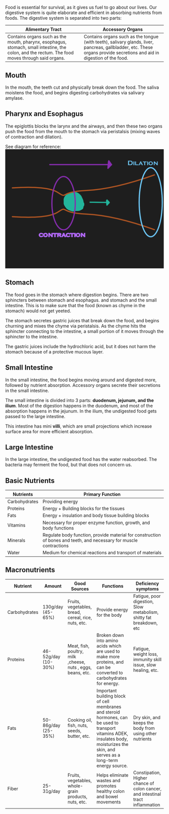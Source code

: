 Food is essential for survival, as it gives us fuel to go about our lives. Our digestive system is quite elaborate and efficient in absorbing nutrients from foods. The digestive system is separated into two parts:

| Alimentary Tract | Accessory Organs |
|---| --- |
| Contains organs such as the mouth, pharynx, esophagus, stomach, small intestine, the colon, and the rectum. The food moves through said organs. | Contains organs such as the tongue (with teeth), salivary glands, liver, pancreas, gallbladder, etc. These organs provide secretions and aid in digestion of the food.


## Mouth

In the mouth, the teeth cut and physically break down the food. The saliva moistens the 
food, and begins digesting carbohydrates via salivary amylase.


## Pharynx and Esophagus

The epiglottis blocks the larynx and the airways, and then these two organs push the food from the mouth to the stomach via peristalsis (mixing waves of contraction and dilation).

See diagram for reference:
![](../Images/peristalisis.png)


## Stomach

The food goes in the stomach where digestion begins. There are two sphincters between stomach and esophagus. and stomach and the small intestine. This is to make sure that the food (known as chyme in the stomach) would not get yeeted.

The stomach secretes gastric juices that break down the food, and begins churning and mixes the chyme via peristalsis. As the chyme hits the sphincter connecting to the intestine, a small portion of it moves through the sphincter to the intestine.

The gastric juices include the hydrochloric acid, but it does not harm the stomach because of a protective mucous layer.


## Small Intestine

In the small intestine, the food begins moving around and digested more, followed by nutrient absorption. Accessory organs secrete their secretions in the small intestine.

The small intestine is divided into 3 parts: **duodenum, jejunum, and the ilium**.  Most of the digestion happens in the duodenum, and most of the absorption happens in the jejunum. In the ilium, the undigested food gets passed to the large intestine.

This intestine has mini **villi**, which are small projections which increase surface area for more efficient absorption.

## Large Intestine

In the large intestine, the undigested food has the water reabsorbed. The bacteria may ferment the food, but that does not concern us.


## Basic Nutrients

| Nutrients | Primary Function |
| --- | --- |
| Carbohydrates | Providing energy |
| Proteins | Energy + Building blocks for the tissues |
| Fats | Energy + insulation and body tissue building blocks
| Vitamins | Necessary for proper enzyme function, growth, and body functions |
| Minerals | Regulate body function, provide material for construction of bones and teeth, and necessary for muscle contractions |
| Water | Medium for chemical reactions and transport of materials |


## Macronutrients
| Nutrient | Amount | Good Sources | Functions | Deficiency symptoms |
| --- | -- | --- | --- | --- |
| Carbohydrates | 130g/day (45-65%) | Fruits, vegetables, bread, cereal, rice, nuts, etc. | Provide energy for the body | Fatigue, poor digestion, Slow metabolism, shitty fat breakdown, etc |
| Proteins | 46-52g/day (10-30%) | Meat, fish, poultry, milk ,cheese, nuts , eggs, beans, etc. | Broken down into amino acids which are used to make more proteins, and can be converted to carbohydrates for energy. | Fatigue, weight loss, immunity skill issue, slow healing, etc. |
| Fats | 50-86g/day (25-35%) | Cooking oil, fish, nuts, seeds, butter, etc. | Important building block of cell membranes and steroid hormones, can be used to transport vitamins ADEK, insulates body, moisturizes the skin, and serves as a long-term energy source. | Dry skin, and keeps the body from using other nutrients |
| Fiber | 25-31g/day | Fruits, vegetables, whole-grain products, nuts, etc. | Helps eliminate wastes and promotes healthy colon and bowel movements | Constipation, Higher chance of colon cancer, and intestinal tract inflammation |



